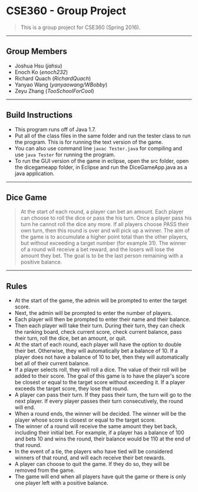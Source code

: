 # CSE360 - Group Project 

> This is a group project for CSE360 (Spring 2016).

***

## Group Members

- Joshua Hsu (*jahsu*)
- Enoch Ko (*enoch232*)
- Richard Quach (*RichardQuach*)
- Yanyao Wang (*yanyaowang/WBobby*)		
- Zeyu Zhang (*TooSchoolForCool*)

***
## Build Instructions
- This program runs off of Java 1.7. 
- Put all of the class files in the same folder and run the tester class to run the program. This is for running the text version of the game.
- You can also use command line `javac Tester.java` for compiling and use `java Tester` for running the program.
- To run the GUI version of the game in eclipse, open the src folder, open the dicegameapp folder, in Eclipse and run the DiceGameApp.java as a java application.

***

## Dice Game

>  At the start of each round, a player can bet an amount. Each player can choose to roll the dice or pass the his turn. Once a player pass his turn he cannot roll the dice any more. If all players choose PASS their own turn, then this round is over and will pick up a winner. The aim of the game is to accumulate a higher point total than the other players, but without exceeding a target number (for example 31). The winner of a round will receive a bet reward, and the losers will lose the amount they bet. The goal is to be the last person remaining with a positive balance. 

***

## Rules
- At the start of the game, the admin will be prompted to enter the target score.
- Next, the admin will be prompted to enter the number of players.
- Each player will then be prompted to enter their name and their balance.
- Then each player will take their turn. During their turn, they can check the ranking board, check current score, check current balance, pass their turn, roll the dice, bet an amount, or quit.
- At the start of each round, each player will have the option to double their bet. Otherwise, they will automatically bet a balance of 10. If a player does not have a balance of 10 to bet, then they will automatically bet all of their current balance.
- If a player selects roll, they will roll a dice. The value of their roll will be added to their score. The goal of this game is to have the player's score be closest or equal to the target score without exceeding it. If a player exceeds the target score, they lose that round.
- A player can pass their turn. If they pass their turn, the turn will go to the next player. If every player passes their turn consecutively, the round will end.
- When a round ends, the winner will be decided. The winner will be the player whose score is closest or equal to the target score.
- The winner of a round will receive the same amount they bet back, including their initial bet. For example, if a player has a balance of 100 and bets 10 and wins the round, their balance would be 110 at the end of that round.
- In the event of a tie, the players who have tied will be considered winners of that round, and will each receive their bet rewards.
- A player can choose to quit the game. If they do so, they will be removed from the game.
- The game will end when all players have quit the game or there is only one player left with a positive balance.